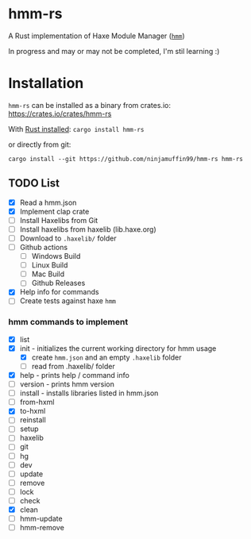 # hmm-rs

A Rust implementation of Haxe Module Manager ([`hmm`](https://github.com/andywhite37/hmm))

In progress and may or may not be completed, I'm stil learning :)

# Installation

`hmm-rs` can be installed as a binary from crates.io: https://crates.io/crates/hmm-rs

With [Rust installed](https://www.rust-lang.org/tools/install):
`cargo install hmm-rs`

or directly from git:

`cargo install --git https://github.com/ninjamuffin99/hmm-rs hmm-rs`

## TODO List

- [x] Read a hmm.json
- [x] Implement clap crate
- [ ] Install Haxelibs from Git
- [ ] Install haxelibs from haxelib (lib.haxe.org)
- [ ] Download to `.haxelib/` folder
- [ ] Github actions
  - [ ] Windows Build
  - [ ] Linux Build
  - [ ] Mac Build
  - [ ] Github Releases
- [x] Help info for commands
- [ ] Create tests against haxe `hmm`

### hmm commands to implement

- [x] list
- [x] init - initializes the current working directory for hmm usage
  - [x] create `hmm.json` and an empty `.haxelib` folder
  - [ ] read from .haxelib/ folder
- [x] help - prints help / command info
- [ ] version - prints hmm version
- [ ] install - installs libraries listed in hmm.json
- [ ] from-hxml
- [x] to-hxml
- [ ] reinstall
- [ ] setup
- [ ] haxelib
- [ ] git
- [ ] hg
- [ ] dev
- [ ] update
- [ ] remove
- [ ] lock
- [ ] check
- [x] clean
- [ ] hmm-update
- [ ] hmm-remove
